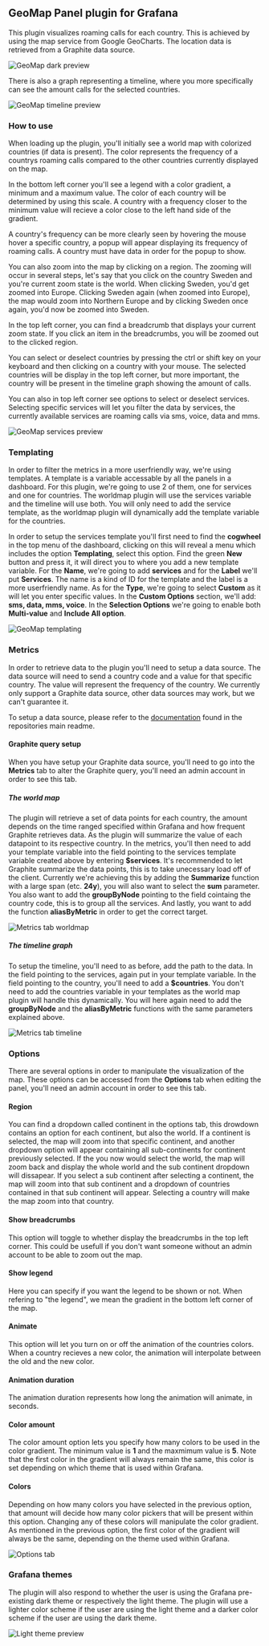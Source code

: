 ## GeoMap Panel plugin for Grafana

This plugin visualizes roaming calls for each country. This is achieved by using the map service from Google GeoCharts. The location data is retrieved from a Graphite data source.

![GeoMap dark preview](images/GeoMap_Preview_Dark.gif)

There is also a graph representing a timeline, where you more specifically can see the amount calls for the selected countries.

![GeoMap timeline preview](images/GeoMap_Timeline_Preview.png)

### How to use
When loading up the plugin, you'll initially see a world map with colorized countries (if data is present). The color represents the frequency of a countrys roaming calls compared to the other countries currently displayed on the map. 

In the bottom left corner you'll see a legend with a color gradient, a minimum and a maximum value. The color of each country will be determined by using this scale. A country with a frequency closer to the minimum value will recieve a color close to the left hand side of the gradient.

A country's frequency can be more clearly seen by hovering the mouse hover a specific country, a popup will appear displaying its frequency of roaming calls. A country must have data in order for the popup to show.

You can also zoom into the map by clicking on a region. The zooming will occur in several steps, let's say that you click on the country Sweden and you're current zoom state is the world. When clicking Sweden, you'd get zoomed into Europe. Clicking Sweden again (when zoomed into Europe), the map would zoom into Northern Europe and by clicking Sweden once again, you'd now be zoomed into Sweden. 

In the top left corner, you can find a breadcrumb that displays your current zoom state. If you click an item in the breadcrumbs, you will be zoomed out to the clicked region.

You can select or deselect countries by pressing the ctrl or shift key on your keyboard and then clicking on a country with your mouse. The selected countries will be display in the top left corner, but more important, the country will be present in the timeline graph showing the amount of calls.

You can also in top left corner see options to select or deselect services. Selecting specific services will let you filter the data by services, the currently available services are roaming calls via sms, voice, data and mms.

![GeoMap services preview](images/GeoMap_Services_Preview.png)

### Templating
In order to filter the metrics in a more userfriendly way, we're using templates. A template is a variable accessable by all the panels in a dashboard. For this plugin, we're going to use 2 of them, one for services and one for countries. The worldmap plugin will use the services variable and the timeline will use both. You will only need to add the service template, as the worldmap plugin will dynamically add the template variable for the countries.

In order to setup the services template you'll first need to find the **cogwheel** in the top menu of the dashboard, clicking on this will reveal a menu which includes the option **Templating**, select this option. Find the green **New** button and press it, it will direct you to where you add a new template variable. For the **Name**, we're going to add **services** and for the **Label** we'll put **Services**. The name is a kind of ID for the template and the label is a more userfriendly name. As for the **Type**, we're going to select **Custom** as it will let you enter specific values. In the **Custom Options** section, we'll add: **sms, data, mms, voice**. In the **Selection Options** we're going to enable both **Multi-value** and **Include All option**. 

![GeoMap templating](images/GeoMap_Templating.png)

### Metrics
In order to retrieve data to the plugin you'll need to setup a data source. The data source will need to send a country code and a value for that specific country. The value will represent the frequency of the country. We currently only support a Graphite data source, other data sources may work, but we can't guarantee it.

To setup a data source, please refer to the [documentation](https://github.com/flygare/QvantelFrontend#data-source-setup) found in the repositories main readme.

#### Graphite query setup
When you have setup your Graphite data source, you'll need to go into the **Metrics** tab to alter the Graphite query, you'll need an admin account in order to see this tab.

##### The world map
The plugin will retrieve a set of data points for each country, the amount depends on the time ranged specified within Grafana and how frequent Graphite retrieves data. As the plugin will summarize the value of each datapoint to its respective country. In the metrics, you'll then need to add your template variable into the field pointing to the services template variable created above by entering **$services**. It's recommended to let Graphite summarize the data points, this is to take unecessary load off of the client. Currently we're achieving this by adding the **Summarize** function with a large span (etc. **24y**), you will also want to select the **sum** parameter. You also want to add the **groupByNode** pointing to the field cointaing the country code, this is to group all the services. And lastly, you want to add the function **aliasByMetric** in order to get the correct target.

![Metrics tab worldmap](images/Tab_Metrics_Worldmap.png)

##### The timeline graph
To setup the timeline, you'll need to as before, add the path to the data. In the field pointing to the services, again put in your template variable. In the field pointing to the country, you'll need to add a **$countries**. You don't need to add the countries variable in your templates as the world map plugin will handle this dynamically. You will here again need to add the **groupByNode** and the **aliasByMetric** functions with the same parameters explained above.

![Metrics tab timeline](images/Tab_Metrics_Timeline.png)

### Options
There are several options in order to manipulate the visualization of the map. These options can be accessed from the **Options** tab when editing the panel, you'll need an admin account in order to see this tab.

#### Region
You can find a dropdown called continent in the options tab, this drowdown contains an option for each continent, but also the world. If a continent is selected, the map will zoom into that specific continent, and another dropdown option will appear containing all sub-continents for continent previously selected. If the you now would select the world, the map will zoom back and display the whole world and the sub continent dropdown will dissapear. If you select a sub continent after selecting a continent, the map will zoom into that sub continent and a dropdown of countries contained in that sub continent will appear. Selecting a country will make the map zoom into that country.

#### Show breadcrumbs
This option will toggle to whether display the breadcrumbs in the top left corner. This could be usefull if you don't want someone without an admin account to be able to zoom out the map.

#### Show legend
Here you can specify if you want the legend to be shown or not. When refering to "the legend", we mean the gradient in the bottom left corner of the map.

#### Animate
This option will let you turn on or off the animation of the countries colors. When a country recieves a new color, the animation will interpolate between the old and the new color.

#### Animation duration
The animation duration represents how long the animation will animate, in seconds. 

#### Color amount
The color amount option lets you specify how many colors to be used in the color gradient. The minimum value is **1** and the maxmimum value is **5**. Note that the first color in the gradient will always remain the same, this color is set depending on which theme that is used within Grafana.

#### Colors
Depending on how many colors you have selected in the previous option, that amount will decide how many color pickers that will be present within this option. Changing any of these colors will manipulate the color gradient. As mentioned in the previous option, the first color of the gradient will always be the same, depending on the theme used within Grafana.

![Options tab](images/Tab_Options.png)

### Grafana themes
The plugin will also respond to whether the user is using the Grafana pre-existing dark theme or respectively the light theme. The plugin will use a lighter color scheme if the user are using the light theme and a darker color scheme if the user are using the dark theme.

![Light theme preview](images/GeoMap_Preview_Light.gif)
